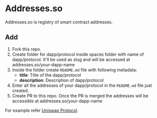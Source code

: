 # Addresses.so

Addresses.so is registry of smart contract addresses.

## Add

1. Fork this repo.
2. Create folder for dapp/protocol inside spaces folder with name of  dapp/protocol. It'll be used as slug and will be accessed at addresses.so/your-dapp-name
3. Inside the folder create `README.md` file with following metadata:
    * **title**: Title of the dapp/protocol
    * **description**: Description of dapp/protocol
4. Enter all the addresses of your dapp/protocol in the `README.md` file just created.
5. Create PR to this repo. Once the PR is merged the addresses will be accessible at addresses.so/your-dapp-name

For example refer [Uniswap Protocol](https://raw.githubusercontent.com/addresses-so/address-spaces/main/spaces/uniswap/README.md).
